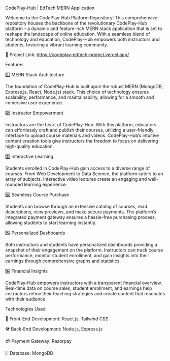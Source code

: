 CodePlay-Hub | EdTech MERN Application







Welcome to the CodePlay-Hub Platform Repository!
This comprehensive repository houses the backbone of the revolutionary CodePlay-Hub platform – a dynamic and feature-rich MERN stack application that is set to reshape the landscape of online education. With a seamless blend of technology and education, CodePlay-Hub empowers both instructors and students, fostering a vibrant learning community.


🔗 Project Link: https://codeplay-edtech-project.vercel.app/


Features

1️⃣ MERN Stack Architecture


The foundation of CodePlay-Hub is built upon the robust MERN (MongoDB, Express.js, React, Node.js) stack. This choice of technology ensures scalability, performance, and maintainability, allowing for a smooth and immersive user experience.

2️⃣ Instructor Empowerment


Instructors are the heart of CodePlay-Hub. With this platform, educators can effortlessly craft and publish their courses, utilizing a user-friendly interface to upload course materials and videos. CodePlay-Hub’s intuitive content creation tools give instructors the freedom to focus on delivering high-quality education.

3️⃣ Interactive Learning


Students enrolled in CodePlay-Hub gain access to a diverse range of courses. From Web Development to Data Science, the platform caters to an array of subjects. Interactive video lectures create an engaging and well-rounded learning experience.

4️⃣ Seamless Course Purchase


Students can browse through an extensive catalog of courses, read descriptions, view previews, and make secure payments. The platform’s integrated payment gateway ensures a hassle-free purchasing process, allowing students to start learning instantly.

5️⃣ Personalized Dashboards


Both instructors and students have personalized dashboards providing a snapshot of their engagement on the platform. Instructors can track course performance, monitor student enrollment, and gain insights into their earnings through comprehensive graphs and statistics.

6️⃣ Financial Insights


CodePlay-Hub empowers instructors with a transparent financial overview. Real-time data on course sales, student enrollment, and earnings help instructors refine their teaching strategies and create content that resonates with their audience.

Technologies Used

🚀 Front-End Development: React.js, Tailwind CSS


🛠 Back-End Development: Node.js, Express.js


💳 Payment Gateway: Razorpay


🗄 Database: MongoDB
